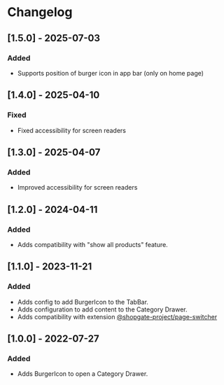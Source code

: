 # Changelog

## [1.5.0] - 2025-07-03
### Added
- Supports position of burger icon in app bar (only on home page)

## [1.4.0] - 2025-04-10
### Fixed
- Fixed accessibility for screen readers

## [1.3.0] - 2025-04-07
### Added
- Improved accessibility for screen readers

## [1.2.0] - 2024-04-11
### Added
- Adds compatibility with "show all products" feature.

## [1.1.0] - 2023-11-21
### Added
- Adds config to add BurgerIcon to the TabBar.
- Adds configuration to add content to the Category Drawer.
- Adds compatibility with extension [@shopgate-project/page-switcher](https://github.com/shopgate-professional-services/ext-page-switcher)

## [1.0.0] - 2022-07-27
### Added
- Adds BurgerIcon to open a Category Drawer.
